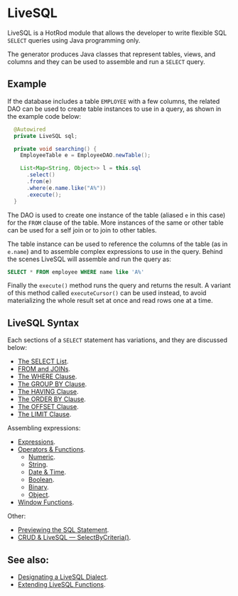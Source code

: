# LiveSQL

LiveSQL is a HotRod module that allows the developer to write flexible SQL `SELECT` queries using Java programming only.

The generator produces Java classes that represent tables, views, and columns and they can be used to assemble and run a `SELECT` query.

## Example

If the database includes a table `EMPLOYEE` with a few columns, the related DAO can be used to create table instances to use in a query,
as shown in the example code below:

```java
  @Autowired
  private LiveSQL sql;

  private void searching() {
    EmployeeTable e = EmployeeDAO.newTable();

    List<Map<String, Object>> l = this.sql
      .select()
      .from(e)
      .where(e.name.like("A%"))
      .execute();
  }
```

The DAO is used to create one instance of the table (aliased `e` in this case) for the `FROM` clause of the table. More instances of the same 
or other table can be used for a self join or to join to other tables.

The table instance can be used to reference the columns of the table (as in `e.name`) and to assemble complex expressions to use in the query. 
Behind the scenes LiveSQL will assemble and run the query as:

```sql
SELECT * FROM employee WHERE name like 'A%'
```

Finally the `execute()` method runs the query and returns the result. A variant of this method called `executeCursor()` can be used instead,
to avoid materializing the whole result set at once and read rows one at a time.


## LiveSQL Syntax

Each sections of a `SELECT` statement has variations, and they are discussed below:

- [The SELECT List](./syntax/select-list.md).
- [FROM and JOINs]().
- [The WHERE Clause]().
- [The GROUP BY Clause]().
- [The HAVING Clause]().
- [The ORDER BY Clause]().
- [The OFFSET Clause]().
- [The LIMIT Clause]().

Assembling expressions:

- [Expressions]().
- [Operators &amp; Functions]().
    - [Numeric]().
    - [String]().
    - [Date &amp; Time]().
    - [Boolean]().
    - [Binary]().
    - [Object]().
- [Window Functions]().

Other:

- [Previewing the SQL Statement]().
- [CRUD &amp; LiveSQL &mdash; SelectByCriteria()]().


## See also:

- [Designating a LiveSQL Dialect](designating-a-livesql-dialect.md).
- [Extending LiveSQL Functions](./extending-livesql-functions.md).


